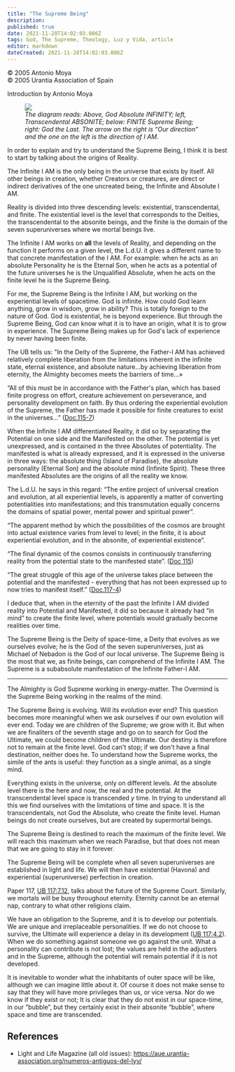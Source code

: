 ```yaml
---
title: "The Supreme Being"
description: 
published: true
date: 2021-11-28T14:02:03.086Z
tags: God, The Supreme, Theology, Luz y Vida, article
editor: markdown
dateCreated: 2021-11-28T14:02:03.086Z
---
```


<p class="v-card v-sheet theme--light gray lighten-3 px-2">© 2005 Antonio Moya<br>© 2005 Urantia Association of Spain</p>



Introduction by Antonio Moya

<figure id="Figure_1" class="image urantiapedia">
<img src="/image/article/Luz_y_Vida/LyV1/04.jpg">
<figcaption><em>The diagram reads: Above, God Absolute INFINITY; left, Transcendental ABSONITE; below: FINITE Supreme Being; right: God the Last. The arrow on the right is “Our direction” and the one on the left is the direction of I AM.</em></figcaption>
</figure>

In order to explain and try to understand the Supreme Being, I think it is best to start by talking about the origins of Reality.

The Infinite I AM is the only being in the universe that exists by itself. All other beings in creation, whether Creators or creatures, are direct or indirect derivatives of the one uncreated being, the Infinite and Absolute I AM.

Reality is divided into three descending levels: existential, transcendental, and finite. The existential level is the level that corresponds to the Deities, the transcendental to the absonite beings, and the finite is the domain of the seven superuniverses where we mortal beings live.

The Infinite I AM works on **all** the levels of Reality, and depending on the function it performs on a given level, the L.d.U. it gives a different name to that concrete manifestation of the I AM. For example: when he acts as an absolute Personality he is the Eternal Son, when he acts as a potential of the future universes he is the Unqualified Absolute, when he acts on the finite level he is the Supreme Being.

For me, the Supreme Being is the Infinite I AM, but working on the experiential levels of spacetime. God is infinite. How could God learn anything, grow in wisdom, grow in ability? This is totally foreign to the nature of God. God is existential, he is beyond experience. But through the Supreme Being, God can know what it is to have an origin, what it is to grow in experience. The Supreme Being makes up for God's lack of experience by never having been finite.

The UB tells us: "In the Deity of the Supreme, the Father-I AM has achieved relatively complete liberation from the limitations inherent in the infinite state, eternal existence, and absolute nature...by achieving liberation from eternity, the Almighty becomes meets the barriers of time...»

“All of this must be in accordance with the Father's plan, which has based finite progress on effort, creature achievement on perseverance, and personality development on faith. By thus ordering the experiential evolution of the Supreme, the Father has made it possible for finite creatures to exist in the universes...” ([Doc.115-7](/en/The_Urantia_Book/115#p7))

When the Infinite I AM differentiated Reality, it did so by separating the Potential on one side and the Manifested on the other. The potential is yet unexpressed, and is contained in the three Absolutes of potentiality. The manifested is what is already expressed, and it is expressed in the universe in three ways: the absolute thing (Island of Paradise), the absolute personality (Eternal Son) and the absolute mind (Infinite Spirit). These three manifested Absolutes are the origins of all the reality we know.

The L.d.U. he says in this regard: “The entire project of universal creation and evolution, at all experiential levels, is apparently a matter of converting potentialities into manifestations; and this transmutation equally concerns the domains of spatial power, mental power and spiritual power”.

“The apparent method by which the possibilities of the cosmos are brought into actual existence varies from level to level; in the finite, it is about experiential evolution, and in the absonite, of experiential existence”.

“The final dynamic of the cosmos consists in continuously transferring reality from the potential state to the manifested state”. ([Doc 115](/en/The_Urantia_Book/115#))

“The great struggle of this age of the universe takes place between the potential and the manifested - everything that has not been expressed up to now tries to manifest itself.” ([Doc.117-4](/en/The_Urantia_Book/117#p4))

I deduce that, when in the eternity of the past the Infinite I AM divided reality into Potential and Manifested, it did so because it already had “in mind” to create the finite level, where potentials would gradually become realities over time.

The Supreme Being is the Deity of space-time, a Deity that evolves as we ourselves evolve; he is the God of the seven superuniverses, just as Michael of Nebadon is the God of our local universe. The Supreme Being is the most that we, as finite beings, can comprehend of the Infinite I AM. The Supreme is a subabsolute manifestation of the Infinite Father-I AM.

---

The Almighty is God Supreme working in energy-matter. The Overmind is the Supreme Being working in the realms of the mind.

The Supreme Being is evolving. Will its evolution ever end? This question becomes more meaningful when we ask ourselves if our own evolution will ever end. Today we are children of the Supreme; we grow with it. But when we are finaliters of the seventh stage and go on to search for God the Ultimate, we could become children of the Ultimate. Our destiny is therefore not to remain at the finite level. God can't stop; if we don't have a final destination, neither does he. To understand how the Supreme works, the simile of the ants is useful: they function as a single animal, as a single mind.

Everything exists in the universe, only on different levels. At the absolute level there is the here and now, the real and the potential. At the transcendental level space is transcended $y$ time. In trying to understand all this we find ourselves with the limitations of time and space. It is the transcendentals, not God the Absolute, who create the finite level. Human beings do not create ourselves, but are created by supermortal beings.

The Supreme Being is destined to reach the maximum of the finite level. We will reach this maximum when we reach Paradise, but that does not mean that we are going to stay in it forever.

The Supreme Being will be complete when all seven superuniverses are established in light and life. We will then have existential (Havona) and experiential (superuniverse) perfection in creation.

Paper 117, [UB 117:7.12](/en/The_Urantia_Book/117#p7_12), talks about the future of the Supreme Court. Similarly, we mortals will be busy throughout eternity. Eternity cannot be an eternal nap, contrary to what other religions claim.

We have an obligation to the Supreme, and it is to develop our potentials. We are unique and irreplaceable personalities. If we do not choose to survive, the Ultimate will experience a delay in its development ([UB 117:4.2](/en/The_Urantia_Book/117#p4_2)). When we do something against someone we go against the unit. What a personality can contribute is not lost; the values are held in the adjusters and in the Supreme, although the potential will remain potential if it is not developed.

It is inevitable to wonder what the inhabitants of outer space will be like, although we can imagine little about it. Of course it does not make sense to say that they will have more privileges than us, or vice versa. Nor do we know if they exist or not; It is clear that they do not exist in our space-time, in our “bubble”, but they certainly exist in their absonite “bubble”, where space and time are transcended.

## References

- Light and Life Magazine (all old issues): https://aue.urantia-association.org/numeros-antiguos-del-lyv/

